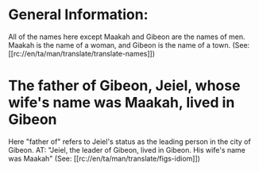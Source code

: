 # General Information:

All of the names here except Maakah and Gibeon are the names of men. Maakah is the name of a woman, and Gibeon is the name of a town. (See: [[rc://en/ta/man/translate/translate-names]])

# The father of Gibeon, Jeiel, whose wife's name was Maakah, lived in Gibeon

Here "father of" refers to Jeiel's status as the leading person in the city of Gibeon. AT: "Jeiel, the leader of Gibeon, lived in Gibeon. His wife's name was Maakah" (See: [[rc://en/ta/man/translate/figs-idiom]])

